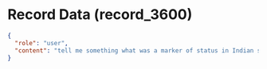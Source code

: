 # Record Data (record_3600)

```json
{
  "role": "user",
  "content": "tell me something what was a marker of status in Indian society? Menaing in how you talk - accent? how should your accent sound? what language should you speak?\n"
}
```
